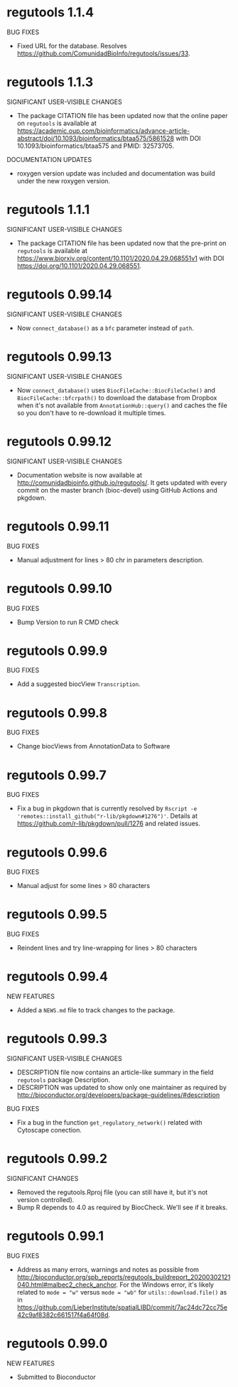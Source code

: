 # regutools 1.1.4

BUG FIXES

* Fixed URL for the database. Resolves 
https://github.com/ComunidadBioInfo/regutools/issues/33.

# regutools 1.1.3

SIGNIFICANT USER-VISIBLE CHANGES

* The package CITATION file has been updated now that the online paper on
`regutools` is available at 
https://academic.oup.com/bioinformatics/advance-article-abstract/doi/10.1093/bioinformatics/btaa575/5861528 with DOI 10.1093/bioinformatics/btaa575 and PMID: 32573705.

DOCUMENTATION UPDATES

* roxygen version update was included and documentation was build under the new roxygen version.

# regutools 1.1.1

SIGNIFICANT USER-VISIBLE CHANGES

* The package CITATION file has been updated now that the pre-print on
`regutools` is available at 
https://www.biorxiv.org/content/10.1101/2020.04.29.068551v1 with DOI
 https://doi.org/10.1101/2020.04.29.068551.

# regutools 0.99.14

SIGNIFICANT USER-VISIBLE CHANGES

* Now `connect_database()` as a `bfc` parameter instead of `path`.

# regutools 0.99.13

SIGNIFICANT USER-VISIBLE CHANGES

* Now `connect_database()` uses `BiocFileCache::BiocFileCache()` and
`BiocFileCache::bfcrpath()` to download the database from Dropbox when it's
not available from `AnnotationHub::query()` and caches the file so you
don't have to re-download it multiple times.

# regutools 0.99.12

SIGNIFICANT USER-VISIBLE CHANGES

* Documentation website is now available at
http://comunidadbioinfo.github.io/regutools/. It gets updated with every
commit on the master branch (bioc-devel) using GitHub Actions and pkgdown.


# regutools 0.99.11

BUG FIXES

* Manual adjustment for lines > 80 chr in parameters description.


# regutools 0.99.10

BUG FIXES

* Bump Version to run R CMD check


# regutools 0.99.9

BUG FIXES

* Add a suggested biocView `Transcription`.


# regutools 0.99.8

BUG FIXES

* Change biocViews from AnnotationData to Software 


# regutools 0.99.7

BUG FIXES

* Fix a bug in pkgdown that is currently resolved by
`Rscript -e 'remotes::install_github("r-lib/pkgdown#1276")'`. 
Details at https://github.com/r-lib/pkgdown/pull/1276 and
related issues.


# regutools 0.99.6

BUG FIXES

* Manual adjust for some lines > 80 characters


# regutools 0.99.5

BUG FIXES

* Reindent lines and try line-wrapping for lines > 80 characters


# regutools 0.99.4

NEW FEATURES

* Added a `NEWS.md` file to track changes to the package.


# regutools 0.99.3

SIGNIFICANT USER-VISIBLE CHANGES

* DESCRIPTION file now contains an article-like summary in the field `regutools` package Description.
* DESCRIPTION was updated to show only one maintainer as required by http://bioconductor.org/developers/package-guidelines/#description

BUG FIXES

* Fix a bug in the function `get_regulatory_network()` related with Cytoscape conection.


# regutools 0.99.2

SIGNIFICANT CHANGES

* Removed the regutools.Rproj file (you can still have it, but it's not
version controlled).
* Bump R depends to 4.0 as required by BiocCheck. We'll see if it breaks.


# regutools 0.99.1

BUG FIXES

* Address as many errors, warnings and notes as possible from
http://bioconductor.org/spb_reports/regutools_buildreport_20200302121040.html#malbec2_check_anchor. For the Windows error, it's likely related to `mode = "w"` versus
`mode = "wb"` for `utils::download.file()` as in 
https://github.com/LieberInstitute/spatialLIBD/commit/7ac24dc72cc75e42c9af8382c661517f4a64f08d.


# regutools 0.99.0

NEW FEATURES

* Submitted to Bioconductor
